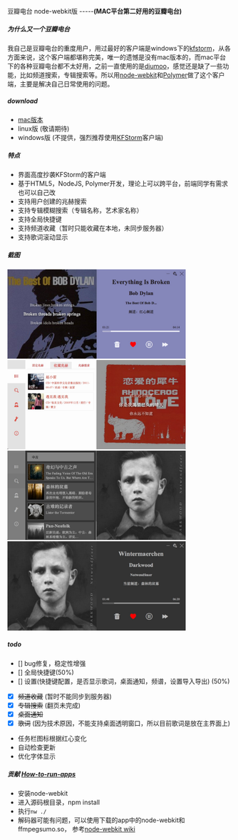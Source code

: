 豆瓣电台 node-webkit版  -----**(MAC平台第二好用的豆瓣电台)**

##### 为什么**又**一个豆瓣电台
我自己是豆瓣电台的重度用户，用过最好的客户端是windows下的[kfstorm](www.kfstorm.com/blog/doubanfm/)，从各方面来说，这个客户端都堪称完美，唯一的遗憾是没有mac版本的，而mac平台下的各种豆瓣电台都不太好用，之前一直使用的是[diumoo](diumoo.net)，感觉还是缺了一些功能，比如频道搜索，专辑搜索等。所以用[node-webkit](github.com/rogerwang/node-webkit)和[Polymer](www.polymer-project.org/)做了这个客户端，主要是解决自己日常使用的问题。

    
##### download
- [mac版本](pan.baidu.com/s/1gd05huz)
- linux版 (敬请期待)
- windows版 (不提供，强烈推荐使用[KFStorm](www.kfstorm.com/blog/doubanfm)客户端)
    
##### 特点
- 界面高度抄袭KFStorm的客户端
- 基于HTML5，NodeJS, Polymer开发，理论上可以跨平台，前端同学有需求也可以自己改
- 支持用户创建的兆赫搜索
- 支持专辑模糊搜索（专辑名称，艺术家名称）
- 支持全局快捷键
- 支持频道收藏（暂时只能收藏在本地，未同步服务器）
- 支持歌词滚动显示

##### 截图
<img src="assets/images/dbfm9.png" width="400" height=200 />

<img src="assets/images/dbfm8.png" width="400"  height=200  />

<img src="assets/images/dbfm5.png" width="400"  height=200  />

<img src="assets/images/dbfm6.png" width="400"  height=200  />

##### todo
- [] bug修复，稳定性增强
- [] 全局快捷键(50%)
- [] 设置(快捷键配置，是否显示歌词，桌面通知，频谱，设置导入导出) (50%)
- [x] ~~频道收藏~~ (暂时不能同步到服务器)
- [x] ~~专辑搜索~~ (翻页未完成)
- [x] ~~桌面通知~~
- [x] ~~歌词~~ (因为技术原因，不能支持桌面透明窗口，所以目前歌词是放在主界面上)
- 任务栏图标根据红心变化
- 自动检查更新
- 优化字体显示
    

##### 贡献 [How-to-run-apps](https://github.com/rogerwang/node-webkit/wiki/How-to-run-apps)
- 安装node-webkit
- 进入源码根目录，npm install
- 执行`nw ./`
- 解码器可能有问题，可以使用下载的app中的node-webkit和ffmpegsumo.so， 参考[node-webkit wiki](https://github.com/rogerwang/node-webkit/wiki/Using-MP3-%26-MP4-%28H.264%29-using-the--video--%26--audio--tags.)
